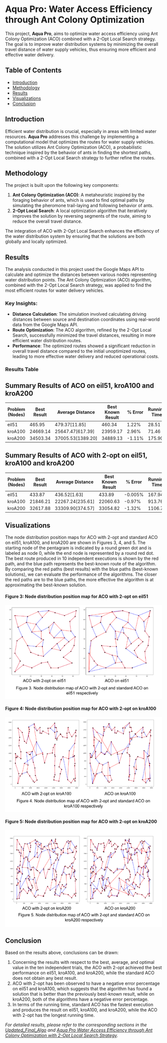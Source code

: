 # Aqua Pro: Water Access Efficiency through Ant Colony Optimization

This project, **Aqua Pro**, aims to optimize water access efficiency using Ant Colony Optimization (ACO) combined with a 2-Opt Local Search strategy. The goal is to improve water distribution systems by minimizing the overall travel distance of water supply vehicles, thus ensuring more efficient and effective water delivery.

## Table of Contents

- [Introduction](#introduction)
- [Methodology](#methodology)
- [Results](#results)
- [Visualizations](#visualizations)
- [Conclusion](#conclusion)

## Introduction

Efficient water distribution is crucial, especially in areas with limited water resources. **Aqua Pro** addresses this challenge by implementing a computational model that optimizes the routes for water supply vehicles. The solution utilizes Ant Colony Optimization (ACO), a probabilistic technique inspired by the behavior of ants in finding the shortest paths, combined with a 2-Opt Local Search strategy to further refine the routes.

## Methodology

The project is built upon the following key components:

1. **Ant Colony Optimization (ACO)**: A metaheuristic inspired by the foraging behavior of ants, which is used to find optimal paths by simulating the pheromone trail-laying and following behavior of ants.
2. **2-Opt Local Search**: A local optimization algorithm that iteratively improves the solution by reversing segments of the route, aiming to reduce the overall travel distance.

The integration of ACO with 2-Opt Local Search enhances the efficiency of the water distribution system by ensuring that the solutions are both globally and locally optimized.

## Results

The analysis conducted in this project used the Google Maps API to calculate and optimize the distances between various nodes representing water distribution points. The Ant Colony Optimization (ACO) algorithm, combined with the 2-Opt Local Search strategy, was applied to find the most efficient routes for water delivery vehicles.

### Key Insights:
- **Distance Calculation**: The simulation involved calculating driving distances between source and destination coordinates using real-world data from the Google Maps API.
- **Route Optimization**: The ACO algorithm, refined by the 2-Opt Local Search, successfully minimized the travel distances, resulting in more efficient water distribution routes.
- **Performance**: The optimized routes showed a significant reduction in overall travel distance compared to the initial unoptimized routes, leading to more effective water delivery and reduced operational costs.

### Results Table
## Summary Results of ACO on eil51, kroA100 and kroA200
| Problem (Nodes)  | Best Result | Average Distance | Best Known Result | % Error | Running Time
|----------|-------------------------|-------------------------------|---------------------------|---------------------------|---------------------------|
| eil51    | 465.95                | 479.37[11.85]                       | 460.34                    | 1.22%                   | 28.51                   |
| kroA100  | 24669.14                 | 25647.47[617.39]                      | 23959.17                    | 2.96%                   | 71.46                    |
| kroA200  | 34503.34               | 37005.53[1389.20]                      | 34889.13                   | -1.11%                 | 175.90                    |

## Summary Results of ACO with 2-opt on eil51, kroA100 and kroA200
| Problem (Nodes)  | Best Result | Average Distance | Best Known Result | % Error | Running Time
|----------|-------------------------|-------------------------------|---------------------------|---------------------------|---------------------------|
| eil51    | 433.87                | 436.52[1.63]                       | 433.89                   | -0.005%                 | 167.94                  |
| kroA100  | 21846.21               | 22267.24[235.61]                     | 22060.63                   | -0.97%              | 913.76                  |
| kroA200  | 32617.88            | 33309.90[374.57]                     | 33054.82                | -1.32%                 | 1106.78                   |

## Visualizations

The node distribution position maps for ACO with 2-opt and standard ACO on eil51, kroA100, and kroA200 are shown in Figures 3, 4, and 5. The starting node of the pentagram is indicated by a round green dot and is labeled as node 0, while the end node is represented by a round red dot. The best route produced in 10 independent executions is shown by the red path, and the blue path represents the best-known route of the algorithm. By comparing the red paths (best results) with the blue paths (best-known solutions), we can evaluate the performance of the algorithms. The closer the red paths are to the blue paths, the more effective the algorithm is at approximating the best-known solution.

#### Figure 3: Node distribution position map for ACO with 2-opt on eil51
![Figure 3](https://github.com/cifarisu/aquapro/blob/main/Figure%203.%20Node%20Distribution%20map%20of%20ACO%20with%202-opt%20and%20standard%20ACO%20on%20eil51%20respectively.png)

#### Figure 4: Node distribution position map for ACO with 2-opt on kroA100
![Figure 4](https://github.com/cifarisu/aquapro/blob/main/Figure%204.%20Node%20Distribution%20map%20of%20ACO%20with%202-opt%20and%20standard%20ACO%20on%20krA100%20respectively.png)

#### Figure 5: Node distribution position map for ACO with 2-opt on kroA200
![Figure 5](https://github.com/cifarisu/aquapro/blob/main/Figure%205.%20Node%20Distribution%20map%20of%20ACO%20with%202-opt%20and%20standard%20ACO%20on%20krA200%20respectively.png)

## Conclusion

Based on the results above, conclusions can be drawn: 
1) Concerning the results with respect to the best, average, and optimal value in the ten independent trials, the ACO with 2-opt achieved the best performance on eil51, kroA100, and kroA200, while the standard ACO does not obtain any best result.
2) ACO with 2-opt has been observed to have a negative error percentage on eil51 and kroA100, which suggests that the algorithm has found a solution that is better than the previously best-known result, while on kroA200, both of the algorithms have a negative error percentage.
3) In terms of the running time, standard ACO has the fastest execution and produces the result on eil51, kroA100, and kroA200, while the ACO with 2-opt has the longest running time.

_For detailed results, please refer to the corresponding sections in the [Updated_Final_Algo](https://github.com/markjeromecifra/aquapro/blob/main/Updated_Final_Algo.ipynb) and [Aqua Pro Water Access Efficiency through Ant Colony Optimization with 2-Opt Local Search Strategy](https://github.com/markjeromecifra/aquapro/blob/main/Aqua%20Pro%20Water%20Access%20Efficiency%20through%20Ant%20Colony%20Optimization%20with%202-Opt%20Local%20Search%20Strategy.pdf)._
